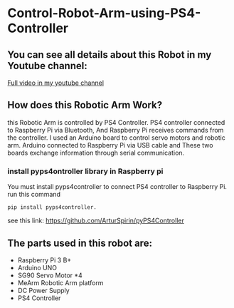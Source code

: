 # Control-Robot-Arm-using-PS4-Controller
## You can see all details about this Robot in my Youtube channel:
[Full video in my youtube channel](https://www.youtube.com/watch?v=X5WBw5xrRW0)
## How does this Robotic Arm Work?
this Robotic Arm is controlled by PS4 Controller. PS4 controller connected to Raspberry Pi via Bluetooth, And Raspberry Pi receives commands from the controller.
I used an Arduino board to control servo motors and robotic arm. 
Arduino connected to Raspberry Pi via USB cable and These two boards exchange information through serial communication.
### install pyps4ontroller library in Raspberry pi
You must install pyps4controller to connect PS4 controller to Raspberry Pi. run this command
~~~
pip install pyps4controller.
~~~
see this link: https://github.com/ArturSpirin/pyPS4Controller
## The parts used in this robot are:
- Raspberry Pi 3 B+
- Arduino UNO
- SG90 Servo Motor *4
- MeArm Robotic Arm platform
- DC Power Supply
- PS4 Controller
